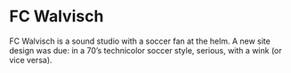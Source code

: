 <!--
  id: 2201
  slug: fc-walvisch
  type: fortpolio
  excerpt: <p>Re-design and creation of the site of one of the foremost Dutch sound studios.</p>
  categories: JavaScript, front end, HTML/CSS, Flash, illustration, graphic design, interaction design, backend
  tags: CSS, Wordpress, XML, graphic design, ActionScript, illustration, video, interaction design, concept
  clients: FC Walvisch
  collaboration: 
  prizes: 
  thumbnail: fcwalvisch.jpg
  image: fcwalvisch.jpg
  images: fcwalvisch.jpg
  inCv: true
  inPortfolio: false
  dateFrom: 2008-05-01
  dateTo: 2008-07-01
-->

# FC Walvisch

<p>FC Walvisch is a sound studio with a soccer fan at the helm. A new site design was due: in a 70&#8217;s technicolor soccer style, serious, with a wink (or vice versa).</p>